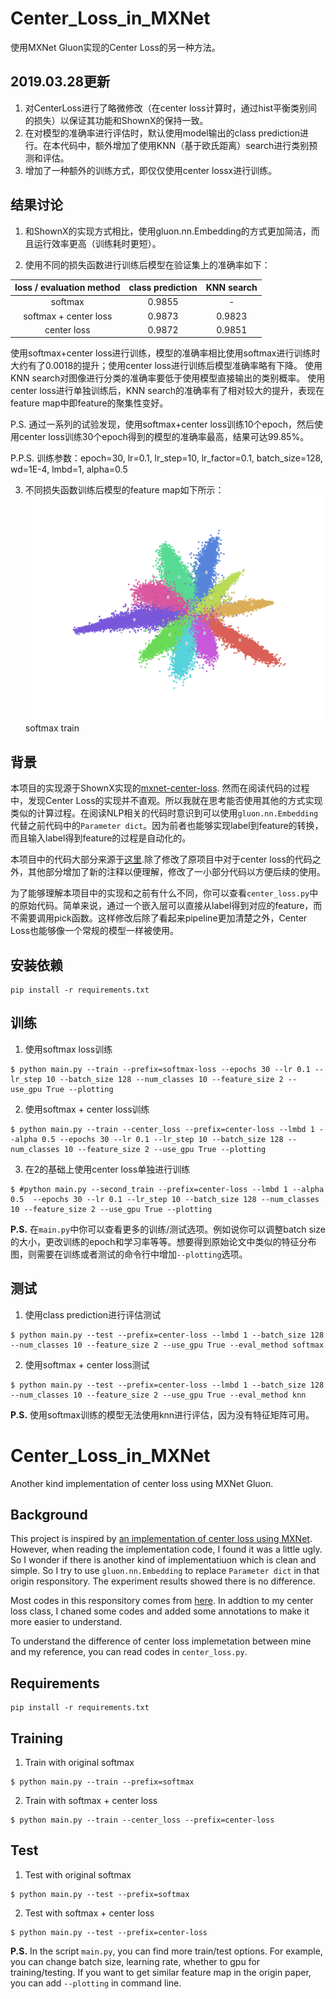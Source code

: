 # Center_Loss_in_MXNet
使用MXNet Gluon实现的Center Loss的另一种方法。

## 2019.03.28更新

1. 对CenterLoss进行了略微修改（在center loss计算时，通过hist平衡类别间的损失）以保证其功能和ShownX的保持一致。
2. 在对模型的准确率进行评估时，默认使用model输出的class prediction进行。在本代码中，额外增加了使用KNN（基于欧氏距离）search进行类别预测和评估。
3. 增加了一种额外的训练方式，即仅仅使用center lossx进行训练。

## 结果讨论
1. 和ShownX的实现方式相比，使用gluon.nn.Embedding的方式更加简洁，而且运行效率更高（训练耗时更短）。

2. 使用不同的损失函数进行训练后模型在验证集上的准确率如下：

| loss / evaluation method | class prediction | KNN search |
| :--: | :--:| :--: |
| softmax | 0.9855 | - |
| softmax + center loss | 0.9873 | 0.9823 |
| center loss | 0.9872 | 0.9851 |

使用softmax+center loss进行训练，模型的准确率相比使用softmax进行训练时大约有了0.0018的提升；使用center loss进行训练后模型准确率略有下降。
使用KNN search对图像进行分类的准确率要低于使用模型直接输出的类别概率。
使用center loss进行单独训练后，KNN search的准确率有了相对较大的提升，表现在feature map中即feature的聚集性变好。

P.S. 通过一系列的试验发现，使用softmax+center loss训练10个epoch，然后使用center loss训练30个epoch得到的模型的准确率最高，结果可达99.85%。

P.P.S. 训练参数：epoch=30, lr=0.1, lr_step=10, lr_factor=0.1, batch_size=128, wd=1E-4, lmbd=1, alpha=0.5

3. 不同损失函数训练后模型的feature map如下所示：
![](/output/softmax_train.gif)
softmax train

## 背景

本项目的实现源于ShownX实现的[mxnet-center-loss](https://github.com/ShownX/mxnet-center-loss). 然而在阅读代码的过程中，发现Center Loss的实现并不直观。所以我就在思考能否使用其他的方式实现类似的计算过程。在阅读NLP相关的代码时意识到可以使用`gluon.nn.Embedding`代替之前代码中的`Parameter dict`。因为前者也能够实现label到feature的转换，而且输入label得到feature的过程是自动化的。

本项目中的代码大部分来源于[这里](https://github.com/ShownX/mxnet-center-loss).除了修改了原项目中对于center loss的代码之外，其他部分增加了新的注释以便理解，修改了一小部分代码以方便后续的使用。

为了能够理解本项目中的实现和之前有什么不同，你可以查看`center_loss.py`中的原始代码。简单来说，通过一个嵌入层可以直接从label得到对应的feature，而不需要调用pick函数。这样修改后除了看起来pipeline更加清楚之外，Center Loss也能够像一个常规的模型一样被使用。

## 安装依赖
```
pip install -r requirements.txt
```

## 训练
1. 使用softmax loss训练
```
$ python main.py --train --prefix=softmax-loss --epochs 30 --lr 0.1 --lr_step 10 --batch_size 128 --num_classes 10 --feature_size 2 --use_gpu True --plotting
```

2. 使用softmax + center loss训练
```
$ python main.py --train --center_loss --prefix=center-loss --lmbd 1 --alpha 0.5 --epochs 30 --lr 0.1 --lr_step 10 --batch_size 128 --num_classes 10 --feature_size 2 --use_gpu True --plotting
```

3. 在2的基础上使用center loss单独进行训练
```
$ #python main.py --second_train --prefix=center-loss --lmbd 1 --alpha 0.5  --epochs 30 --lr 0.1 --lr_step 10 --batch_size 128 --num_classes 10 --feature_size 2 --use_gpu True --plotting
```
**P.S.** 在`main.py`中你可以查看更多的训练/测试选项。例如说你可以调整batch size的大小，更改训练的epoch和学习率等等。想要得到原始论文中类似的特征分布图，则需要在训练或者测试的命令行中增加`--plotting`选项。

## 测试
1. 使用class prediction进行评估测试
```
$ python main.py --test --prefix=center-loss --lmbd 1 --batch_size 128 --num_classes 10 --feature_size 2 --use_gpu True --eval_method softmax
```

2. 使用softmax + center loss测试
```
$ python main.py --test --prefix=center-loss --lmbd 1 --batch_size 128 --num_classes 10 --feature_size 2 --use_gpu True --eval_method knn
```

**P.S.** 使用softmax训练的模型无法使用knn进行评估，因为没有特征矩阵可用。

# Center_Loss_in_MXNet
Another kind implementation of center loss using MXNet Gluon.

## Background

This project is inspired by [an implementation of center loss using MXNet](https://github.com/ShownX/mxnet-center-loss). However, when reading the implementation code, I found it was a little ugly. So I wonder if there is another kind of implementatiuon which is clean and simple. So I try to use `gluon.nn.Embedding` to replace `Parameter dict` in that origin responsitory. The experiment results showed there is no difference. 

Most codes in this responsitory comes from [here](https://github.com/ShownX/mxnet-center-loss). In addtion to my center loss class, I chaned some codes and added some annotations to make it more easier to understand.

To understand the difference of center loss implemetation between mine and my reference, you can read codes in `center_loss.py`.

## Requirements
```
pip install -r requirements.txt
```

## Training
1. Train with original softmax
```
$ python main.py --train --prefix=softmax
```

2. Train with softmax + center loss
```
$ python main.py --train --center_loss --prefix=center-loss
```

## Test
1. Test with original softmax
```
$ python main.py --test --prefix=softmax
```

2. Test with softmax + center loss
```
$ python main.py --test --prefix=center-loss
```

**P.S.** In the script `main.py`, you can find more train/test options. For example, you can change batch size, learning rate, whether to gpu for training/testing. If you want to get similar feature map in the origin paper, you can add `--plotting` in command line.
